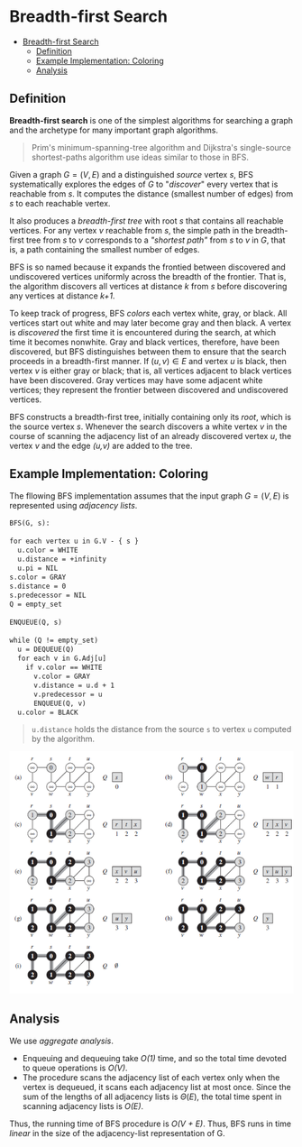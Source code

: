 # Breadth-first Search

- [Breadth-first Search](#breadth-first-search)
  - [Definition](#definition)
  - [Example Implementation: Coloring](#example-implementation-coloring)
  - [Analysis](#analysis)

## Definition

**Breadth-first search** is one of the simplest algorithms for searching a graph and the archetype for many important graph algorithms.

> Prim's minimum-spanning-tree algorithm and Dijkstra's single-source shortest-paths algorithm use ideas similar to those in BFS.

Given a graph $G = (V,E)$ and a distinguished *source* vertex *s*, BFS systematically explores the edges of *G* to "*discover*" every vertex that is reachable from *s*. It computes the distance (smallest number of edges) from *s* to each reachable vertex.

It also produces a *breadth-first tree* with root *s* that contains all reachable vertices. For any vertex *v* reachable from *s*, the simple path in the breadth-first tree from *s* to *v* corresponds to a *"shortest path"* from *s* to *v* in *G*, that is, a path containing the smallest number of edges.

BFS is so named because it expands the frontied between discovered and undiscovered vertices uniformly across the breadth of the frontier. That is, the algorithm discovers all vertices at distance *k* from *s* before discovering any vertices at distance *k+1*.

To keep track of progress, BFS *colors* each vertex white, gray, or black. All vertices start out white and may later become gray and then black. A vertex is *discovered* the first time it is encountered during the search, at which time it becomes nonwhite. Gray and black vertices, therefore, have been discovered, but BFS distinguishes between them to ensure that the search proceeds in a breadth-first manner. If $(u,v) \in E$ and vertex *u* is black, then vertex *v* is either gray or black; that is, all vertices adjacent to black vertices have been discovered. Gray vertices may have some adjacent white vertices; they represent the frontier between discovered and undiscovered vertices.

BFS constructs a breadth-first tree, initially containing only its *root*, which is the source vertex *s*. Whenever the search discovers a white vertex *v* in the course of scanning the adjacency list of an already discovered vertex *u*, the vertex *v* and the edge *(u,v)* are added to the tree.

## Example Implementation: Coloring

The fllowing BFS implementation assumes that the input graph $G = (V, E)$ is represented using *adjacency lists*.

```pseudo
BFS(G, s):

for each vertex u in G.V - { s }
  u.color = WHITE
  u.distance = +infinity
  u.pi = NIL
s.color = GRAY
s.distance = 0
s.predecessor = NIL
Q = empty_set

ENQUEUE(Q, s)

while (Q != empty_set)
  u = DEQUEUE(Q)
  for each v in G.Adj[u]
    if v.color == WHITE
      v.color = GRAY
      v.distance = u.d + 1
      v.predecessor = u
      ENQUEUE(Q, v)
  u.color = BLACK
```

> `u.distance` holds the distance from the source `s` to vertex `u` computed by the algorithm.

![](2021-12-19-20-41-17.png)

## Analysis

We use *aggregate analysis*.

* Enqueuing and dequeuing take *O(1)* time, and so the total time devoted to queue operations is *O(V)*.
* The procedure scans the adjacency list of each vertex only when the vertex is dequeued, it scans each adjacency list at most once. Since the sum of the lengths of all adjacency lists is $\Theta(E)$, the total time spent in scanning adjacency lists is *O(E)*.

Thus, the running time of BFS procedure is *O(V + E)*. Thus, BFS runs in time *linear* in the size of the adjacency-list representation of G.
